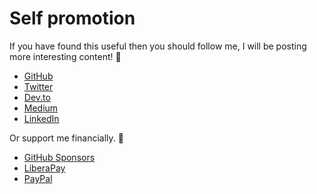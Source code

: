 # Self promotion

If you have found this useful then you should follow me, I will be posting more interesting content! 🥰

- [GitHub](https://redirect.akbal.dev/github)
- [Twitter](https://redirect.akbal.dev/twitter)
- [Dev.to](https://redirect.akbal.dev/dev.to)
- [Medium](https://redirect.akbal.dev/medium)
- [LinkedIn](https://redirect.akbal.dev/linkedin)

Or support me financially. 💸

- [GitHub Sponsors](https://redirect.akbal.dev/github/sponsor)
- [LiberaPay](https://redirect.akbal.dev/liberapay)
- [PayPal](https://redirect.akbal.dev/paypal)
